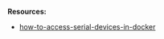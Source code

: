 **Resources:**

- [how-to-access-serial-devices-in-docker]([https://www.losant.com/blog/how-to-access-serial-devices-in-docker])
